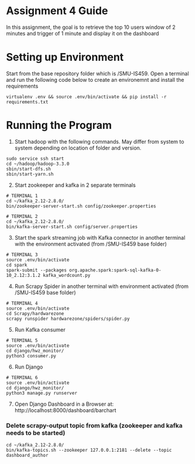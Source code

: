 # Assignment 4 Guide
In this assignment, the goal is to retrieve the top 10 users window of 2 minutes and trigger of 1 minute and display it on the dashboard

# Setting up Environment
Start from the base repository folder which is /SMU-IS459. Open a terminal and run the following code below to create an environemnt and install the requirements
```
virtualenv .env && source .env/bin/activate && pip install -r requirements.txt
```

# Running the Program
1. Start hadoop with the following commands. May differ from system to system depending on location of folder and version.
```
sudo service ssh start
cd ~/hadoop/hadoop-3.3.0
sbin/start-dfs.sh
sbin/start-yarn.sh
```

2. Start zookeeper and kafka in 2 separate terminals
```
# TERMINAL 1
cd ~/kafka_2.12-2.8.0/
bin/zookeeper-server-start.sh config/zookeeper.properties
```
```
# TERMINAL 2
cd ~/kafka_2.12-2.8.0/
bin/kafka-server-start.sh config/server.properties
```

3. Start the spark streaming job with Kafka connector in another terminal with the environment activated (from /SMU-IS459 base folder)
```
# TERMINAL 3
source .env/bin/activate
cd spark
spark-submit --packages org.apache.spark:spark-sql-kafka-0-10_2.12:3.1.2 kafka_wordcount.py
```

4. Run Scrapy Spider in another terminal with environment activated (from /SMU-IS459 base folder)
```
# TERMINAL 4
source .env/bin/activate
cd Scrapy/hardwarezone
scrapy runspider hardwarezone/spiders/spider.py
```

5. Run Kafka consumer
```
# TERMINAL 5
source .env/bin/activate
cd django/hwz_monitor/
python3 consumer.py
```

6. Run Django
```
# TERMINAL 6
source .env/bin/activate
cd django/hwz_monitor/
python3 manage.py runserver
```

7. Open Django Dashboard in a Browser at: http://localhost:8000/dashboard/barchart



### Delete scrapy-output topic from kafka (zookeeper and kafka needs to be started)
```
cd ~/kafka_2.12-2.8.0/
bin/kafka-topics.sh --zookeeper 127.0.0.1:2181 --delete --topic dashboard_author
```